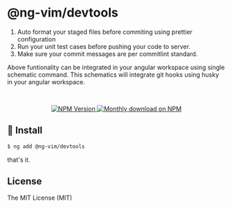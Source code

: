 
# @ng-vim/devtools

1. Auto format your staged files before commiting using prettier configuration
2. Run your unit test cases before pushing your code to server.
3. Make sure your commit messages are per commitlint standard.

Above funtionality can be integrated in your angular workspace using single schematic command.
This schematics will integrate git hooks using husky in your angular workspace.

<br/>

<p align="center">
  <a href="https://www.npmjs.com/package/@ng-vim/devtools">
    <img src="https://img.shields.io/npm/v/@ng-vim/devtools/latest.svg" alt="NPM Version" />
  </a>
  <a href="https://www.npmjs.com/package@ng-vim/devtools">
    <img src="https://img.shields.io/npm/dm/@ng-vim/devtools.svg" alt="Monthly download on NPM" />
  </a>
</p>

## 🌟 Install

```sh
$ ng add @ng-vim/devtools
```

that's it.


## License

The MIT License (MIT)